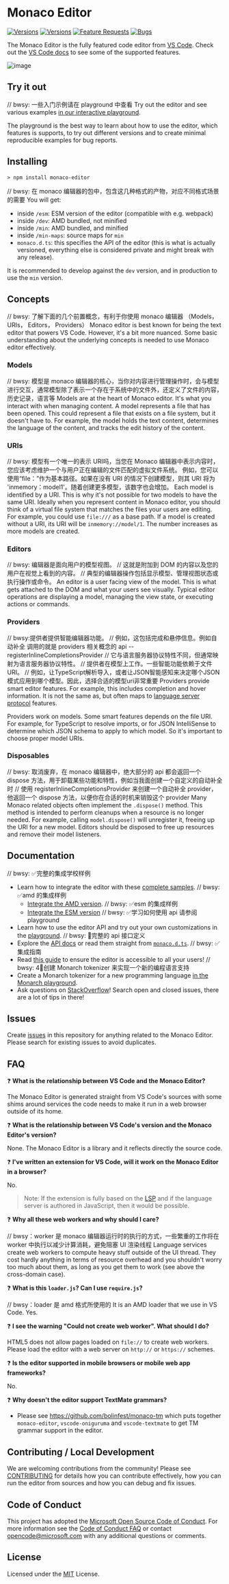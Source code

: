 # Monaco Editor

[![Versions](https://img.shields.io/npm/v/monaco-editor)](https://www.npmjs.com/package/monaco-editor)
[![Versions](https://img.shields.io/npm/v/monaco-editor/next)](https://www.npmjs.com/package/monaco-editor)
[![Feature Requests](https://img.shields.io/github/issues/microsoft/monaco-editor/feature-request.svg)](https://github.com/microsoft/monaco-editor/issues?q=is%3Aopen+is%3Aissue+label%3Afeature-request+sort%3Areactions-%2B1-desc)
[![Bugs](https://img.shields.io/github/issues/microsoft/monaco-editor/bug.svg)](https://github.com/microsoft/monaco-editor/issues?utf8=✓&q=is%3Aissue+is%3Aopen+label%3Abug)

The Monaco Editor is the fully featured code editor from [VS Code](https://github.com/microsoft/vscode). Check out the [VS Code docs](https://code.visualstudio.com/docs/editor/editingevolved) to see some of the supported features.

![image](https://user-images.githubusercontent.com/5047891/94183711-290c0780-fea3-11ea-90e3-c88ff9d21bd6.png)

## Try it out
// bwsy: 一些入门示例请在 playground 中查看
Try out the editor and see various examples [in our interactive playground](https://microsoft.github.io/monaco-editor/playground.html).

The playground is the best way to learn about how to use the editor, which features is supports, to try out different versions and to create minimal reproducible examples for bug reports.

## Installing

```
> npm install monaco-editor
```

// bwsy: 在 monaco 编辑器的包中，包含这几种格式的产物，对应不同格式场景的需要
You will get:

- inside `/esm`: ESM version of the editor (compatible with e.g. webpack)
- inside `/dev`: AMD bundled, not minified
- inside `/min`: AMD bundled, and minified
- inside `/min-maps`: source maps for `min`
- `monaco.d.ts`: this specifies the API of the editor (this is what is actually versioned, everything else is considered private and might break with any release).

It is recommended to develop against the `dev` version, and in production to use the `min` version.

## Concepts

// bwsy: 了解下面的几个前置概念，有利于你使用 monaco 编辑器 （Models， URIs， Editors， Providers）
Monaco editor is best known for being the text editor that powers VS Code. However, it's a bit more nuanced. Some basic understanding about the underlying concepts is needed to use Monaco editor effectively.

### Models
// bwsy: 模型是 monaco 编辑器的核心，当你对内容进行管理操作时，会与模型进行交互，通常模型除了表示一个存在于系统中的文件外，还定义了文件的内容，历史记录，语言等
Models are at the heart of Monaco editor. It's what you interact with when managing content. A model represents a file that has been opened. This could represent a file that exists on a file system, but it doesn't have to. For example, the model holds the text content, determines the language of the content, and tracks the edit history of the content.

### URIs
// bwsy: 模型有一个唯一的表示 URI吗，当您在 Monaco 编辑器中表示内容时，
您应该考虑维护一个与用户正在编辑的文件匹配的虚拟文件系统。
例如，您可以使用“file：”作为基本路径。如果在没有 URI 的情况下创建模型，则其 URI 将为 'inmemory：model1'。随着创建更多模型，该数字也会增加。
Each model is identified by a URI. This is why it's not possible for two models to have the same URI. Ideally when you represent content in Monaco editor, you should think of a virtual file system that matches the files your users are editing. For example, you could use `file:///` as a base path. If a model is created without a URI, its URI will be `inmemory://model/1`. The number increases as more models are created.

### Editors

// bwsy: 编辑器是面向用户的模型视图。
// 这就是附加到 DOM 的内容以及您的用户在视觉上看到的内容。
// 典型的编辑器操作包括显示模型、管理视图状态或执行操作或命令。
An editor is a user facing view of the model. This is what gets attached to the DOM and what your users see visually. Typical editor operations are displaying a model, managing the view state, or executing actions or commands.

### Providers
// bwsy:提供者提供智能编辑器功能。
// 例如，这包括完成和悬停信息。例如自动补全 调用的就是 providers 相关概念的 api -- registerInlineCompletionsProvider
// 它与语言服务器协议特性不同，但通常映射为语言服务器协议特性。
// 提供者在模型上工作。一些智能功能依赖于文件URI。
// 例如，让TypeScript解析导入，或者让JSON智能感知来决定哪个JSON模式应用到哪个模型。因此，选择合适的模型uri非常重要
Providers provide smart editor features. For example, this includes completion and hover information. It is not the same as, but often maps to [language server protocol](https://microsoft.github.io/language-server-protocol) features.

Providers work on models. Some smart features depends on the file URI. For example, for TypeScript to resolve imports, or for JSON IntelliSense to determine which JSON schema to apply to which model. So it's important to choose proper model URIs.

### Disposables

// bwsy: 取消废弃，在 monaco 编辑器中，绝大部分的 api 都会返回一个 dispose 方法，用于卸载某些功能和特性，例如当我面创建一个自定义的自动补全时
// 使用 registerInlineCompletionsProvider 来创建一个自动补全 provider，他返回一个 dispose 方法，以便你在合适的时机来销毁这个 provider
Many Monaco related objects often implement the `.dispose()` method. This method is intended to perform cleanups when a resource is no longer needed. For example, calling `model.dispose()` will unregister it, freeing up the URI for a new model. Editors should be disposed to free up resources and remove their model listeners.

## Documentation

//  bwsy: ✅完整的集成学校样例
- Learn how to integrate the editor with these [complete samples](./samples/).
  //  bwsy: ✅amd 的集成样例
  - [Integrate the AMD version](./docs/integrate-amd.md).
  //  bwsy: ✅esm 的集成样例
  - [Integrate the ESM version](./docs/integrate-esm.md)
  //  bwsy: ✅学习如何使用 api 请参阅 playground
- Learn how to use the editor API and try out your own customizations in the [playground](https://microsoft.github.io/monaco-editor/playground.html).
  //  bwsy: 🚧完整的 api 接口定义
- Explore the [API docs](https://microsoft.github.io/monaco-editor/docs.html) or read them straight from [`monaco.d.ts`](https://github.com/microsoft/monaco-editor/blob/gh-pages/node_modules/monaco-editor/monaco.d.ts).
 //  bwsy: ✅集成指南
- Read [this guide](https://github.com/microsoft/monaco-editor/wiki/Accessibility-Guide-for-Integrators) to ensure the editor is accessible to all your users!
  //  bwsy: 4🎯创建 Monarch tokenizer 来实现一个新的编程语言支持
- Create a Monarch tokenizer for a new programming language [in the Monarch playground](https://microsoft.github.io/monaco-editor/monarch.html).
- Ask questions on [StackOverflow](https://stackoverflow.com/questions/tagged/monaco-editor)! Search open and closed issues, there are a lot of tips in there!

## Issues

Create [issues](https://github.com/microsoft/monaco-editor/issues) in this repository for anything related to the Monaco Editor. Please search for existing issues to avoid duplicates.

## FAQ

❓ **What is the relationship between VS Code and the Monaco Editor?**

The Monaco Editor is generated straight from VS Code's sources with some shims around services the code needs to make it run in a web browser outside of its home.

❓ **What is the relationship between VS Code's version and the Monaco Editor's version?**

None. The Monaco Editor is a library and it reflects directly the source code.

❓ **I've written an extension for VS Code, will it work on the Monaco Editor in a browser?**

No.

> Note: If the extension is fully based on the [LSP](https://microsoft.github.io/language-server-protocol/) and if the language server is authored in JavaScript, then it would be possible.

❓ **Why all these web workers and why should I care?**

// bwsy：worker 是 monaco 编辑器运行时的执行的方式，一些繁重的工作将在 worker 中执行以减少计算消耗，避免阻塞 UI 渲染线程
Language services create web workers to compute heavy stuff outside of the UI thread. They cost hardly anything in terms of resource overhead and you shouldn't worry too much about them, as long as you get them to work (see above the cross-domain case).

❓ **What is this `loader.js`? Can I use `require.js`?**

// bwsy：loader 是 amd 格式所使用的
It is an AMD loader that we use in VS Code. Yes.

❓ **I see the warning "Could not create web worker". What should I do?**

HTML5 does not allow pages loaded on `file://` to create web workers. Please load the editor with a web server on `http://` or `https://` schemes.

❓ **Is the editor supported in mobile browsers or mobile web app frameworks?**

No.

❓ **Why doesn't the editor support TextMate grammars?**

- Please see https://github.com/bolinfest/monaco-tm which puts together `monaco-editor`, `vscode-oniguruma` and `vscode-textmate` to get TM grammar support in the editor.

## Contributing / Local Development

We are welcoming contributions from the community!
Please see [CONTRIBUTING](./CONTRIBUTING.md) for details how you can contribute effectively, how you can run the editor from sources and how you can debug and fix issues.

## Code of Conduct

This project has adopted the [Microsoft Open Source Code of Conduct](https://opensource.microsoft.com/codeofconduct/). For more information see the [Code of Conduct FAQ](https://opensource.microsoft.com/codeofconduct/faq/) or contact [opencode@microsoft.com](mailto:opencode@microsoft.com) with any additional questions or comments.

## License

Licensed under the [MIT](https://github.com/microsoft/monaco-editor/blob/main/LICENSE.txt) License.
